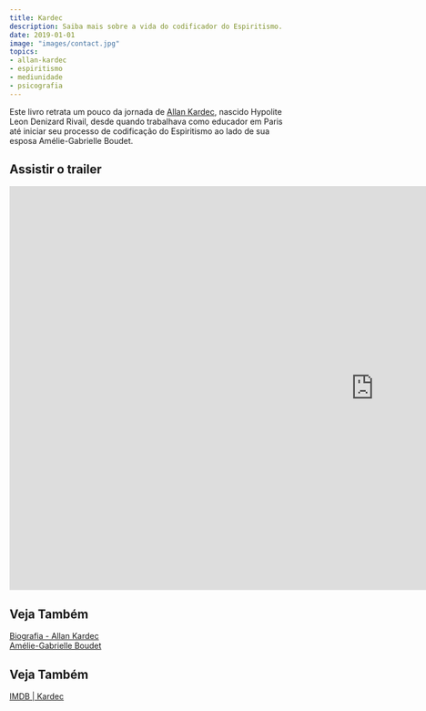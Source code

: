 ```yaml
---
title: Kardec
description: Saiba mais sobre a vida do codificador do Espiritismo.
date: 2019-01-01
image: "images/contact.jpg"
topics: 
- allan-kardec
- espiritismo
- mediunidade
- psicografia
---
```


Este livro retrata um pouco da jornada de [Allan Kardec](/bio/allan-kardec),
nascido Hypolite Leon Denizard Rivail, desde quando trabalhava como educador em
Paris até iniciar seu processo de codificação do Espiritismo ao lado de sua
esposa Amélie-Gabrielle Boudet.

## Assistir o trailer
<iframe width="1280" height="709" src="https://www.youtube.com/watch?v=S3Kz5btHNIw" frameborder="0" allow="accelerometer; autoplay; encrypted-media; gyroscope; picture-in-picture" allowfullscreen></iframe>

## Veja Também
[Biografia - Allan Kardec](/bio/allan-kardec)  
[Amélie-Gabrielle Boudet](/bio/amelie-boudet)  

## Veja Também
[IMDB | Kardec](https://www.imdb.com/title/tt9213932/)
